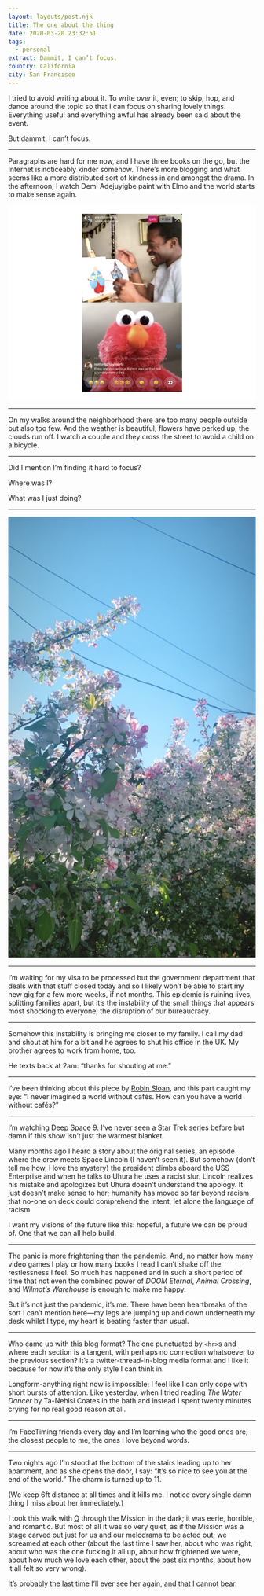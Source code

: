 ```yaml
---
layout: layouts/post.njk
title: The one about the thing
date: 2020-03-20 23:32:51
tags:
  - personal
extract: Dammit, I can’t focus.
country: California
city: San Francisco
---
```


I tried to avoid writing about it. To write _over_ it, even; to skip, hop, and dance around the topic so that I can focus on sharing lovely things. Everything useful and everything awful has already been said about the event.

But dammit, I can’t focus.

---

Paragraphs are hard for me now, and I have three books on the go, but the Internet is noticeably kinder somehow. There’s more blogging and what seems like a more distributed sort of kindness in and amongst the drama. In the afternoon, I watch Demi Adejuyigbe paint with Elmo and the world starts to make sense again.

![Demi Adejuyigbe and Elmo](/images/elmo.jpg)

---

On my walks around the neighborhood there are too many people outside but also too few. And the weather is beautiful; flowers have perked up, the clouds run off. I watch a couple and they cross the street to avoid a child on a bicycle.

---

Did I mention I’m finding it hard to focus?

Where was I?

What was I just doing?

---

![Flowers](/images/flowers.jpg)

---

I’m waiting for my visa to be processed but the government department that deals with that stuff closed today and so I likely won’t be able to start my new gig for a few more weeks, if not months. This epidemic is ruining lives, splitting families apart, but it’s the instability of the small things that appears most shocking to everyone; the disruption of our bureaucracy.

---

Somehow this instability is bringing me closer to my family. I call my dad and shout at him for a bit and he agrees to shut his office in the UK. My brother agrees to work from home, too.

He texts back at 2am: “thanks for shouting at me.”

---

I’ve been thinking about this piece by [Robin Sloan](https://www.robinsloan.com/notes/notes-from-a-week/), and this part caught my eye: “I never imagined a world without cafés. How can you have a world without cafés?”

---

I’m watching Deep Space 9. I’ve never seen a Star Trek series before but damn if this show isn’t just the warmest blanket.

Many months ago I heard a story about the original series, an episode where the crew meets Space Lincoln (I haven’t seen it). But somehow (don’t tell me how, I love the mystery) the president climbs aboard the USS Enterprise and when he talks to Uhura he uses a racist slur. Lincoln realizes his mistake and apologizes but Uhura doesn’t understand the apology. It just doesn’t make sense to her; humanity has moved so far beyond racism that no-one on deck could comprehend the intent, let alone the language of racism.

I want my visions of the future like this: hopeful, a future we can be proud of. One that we can all help build.

---

The panic is more frightening than the pandemic. And, no matter how many video games I play or how many books I read I can’t shake off the restlessness I feel. So much has happened and in such a short period of time that not even the combined power of _DOOM Eternal_, _Animal Crossing_, and _Wilmot’s Warehouse_ is enough to make me happy.

But it’s not just the pandemic, it’s me. There have been heartbreaks of the sort I can’t mention here—my legs are jumping up and down underneath my desk whilst I type, my heart is beating faster than usual.

---

Who came up with this blog format? The one punctuated by `<hr>`s and where each section is a tangent, with perhaps no connection whatsoever to the previous section? It’s a twitter-thread-in-blog media format and I like it because for now it’s the only style I can think in.

Longform-anything right now is impossible; I feel like I can only cope with short bursts of attention. Like yesterday, when I tried reading _The Water Dancer_ by Ta-Nehisi Coates in the bath and instead I spent twenty minutes crying for no real good reason at all.

---

I’m FaceTiming friends every day and I’m learning who the good ones are; the closest people to me, the ones I love beyond words.

---

Two nights ago I’m stood at the bottom of the stairs leading up to her apartment, and as she opens the door, I say: “It’s so nice to see you at the end of the world.” The charm is turned up to 11.

(We keep 6ft distance at all times and it kills me. I notice every single damn thing I miss about her immediately.)

I took this walk with [O](https://www.robinrendle.com/notes/a-thousand-ships) through the Mission in the dark; it was eerie, horrible, and romantic. But most of all it was so very quiet, as if the Mission was a stage carved out just for us and our melodrama to be acted out; we screamed at each other (about the last time I saw her, about who was right, about who was the one fucking it all up, about how frightened we were, about how much we love each other, about the past six months, about how it all felt so very wrong).

It’s probably the last time I’ll ever see her again, and that I cannot bear.
